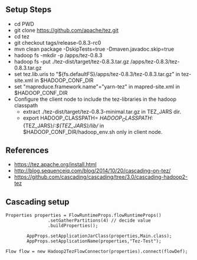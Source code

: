 Setup Steps
--------------
- cd PWD
- git clone https://github.com/apache/tez.git
- cd tez
- git checkout tags/release-0.8.3-rc0
- mvn clean package -DskipTests=true -Dmaven.javadoc.skip=true
- hadoop fs -mkdir -p /apps/tez-0.8.3
- hadoop fs -put ./tez-dist/target/tez-0.8.3.tar.gz /apps/tez-0.8.3/tez-0.8.3.tar.gz
- set tez.lib.uris to "${fs.defaultFS}/apps/tez-0.8.3/tez-0.8.3.tar.gz" in tez-site.xml in $HADOOP_CONF_DIR
- set "mapreduce.framework.name"="yarn-tez" in mapred-site.xml in $HADOOP_CONF_DIR
- Configure the client node to include the tez-libraries in the hadoop classpath
   - extract ./tez-dist/target/tez-0.8.3-minimal.tar.gz in TEZ_JARS dir.
   - export HADOOP_CLASSPATH= $HADOOP_CLASSPATH:${TEZ_JARS}/*:${TEZ_JARS}/lib/* in $HADOOP_CONF_DIR/hadoop_env.sh only in client node.


References
-------------
- https://tez.apache.org/install.html
- http://blog.sequenceiq.com/blog/2014/10/20/cascading-on-tez/
- https://github.com/cascading/cascading/tree/3.0/cascading-hadoop2-tez


Cascading setup
------------------
```
Properties properties = FlowRuntimeProps.flowRuntimeProps()
                .setGatherPartitions(4) // decide value
                .buildProperties();

        AppProps.setApplicationJarClass(properties,Main.class);
        AppProps.setApplicationName(properties,"Tez-Test");

Flow flow = new Hadoop2TezFlowConnector(properties).connect(flowDef);

```
